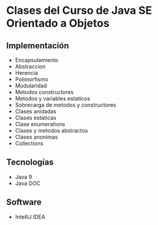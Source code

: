 # Clases del Curso de Java SE Orientado a Objetos
## Implementación 
* Encapsulamiento
* Abstraccion
* Herencia
* Polimorfismo
* Modularidad
* Metodos constructores
* Metodos y variables estaticos
* Sobrecarga de metodos y constructores
* Clases anidadas
* Clases estaticas
* Clase enumerations
* Clases y metodos abstractos
* Clases anonimas
* Collections

## Tecnologías 
* Java 9
* Java DOC

## Software
* IntelliJ IDEA
